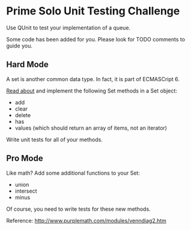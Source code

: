 # Prime Solo Unit Testing Challenge

Use QUnit to test your implementation of a queue.

Some code has been added for you. Please look for TODO comments to guide you.

## Hard Mode
A set is another common data type. In fact, it is part of ECMASCript 6.

[Read about](https://developer.mozilla.org/en-US/docs/Web/JavaScript/Reference/Global_Objects/Set) and implement the following
Set methods in a Set object:

- add
- clear
- delete
- has
- values (which should return an array of items, not an iterator)

Write unit tests for all of your methods.

## Pro Mode
Like math? Add some additional functions to your Set:

- union
- intersect
- minus

Of course, you need to write tests for these new methods.

Reference: http://www.purplemath.com/modules/venndiag2.htm
